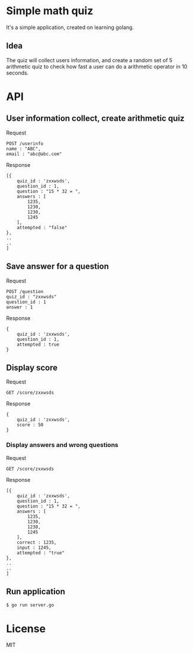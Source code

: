 Simple math quiz
=============================================

It's a simple application, created on learning golang.

## Idea

The quiz will collect users information, and create a random set of 5 arithmetic quiz
to check how fast a user can do a arithmetic operator  in 10 seconds. 

# API

## User information collect, create arithmetic quiz

Request
```
POST /userinfo
name : "ABC",
email : "abc@abc.com"
```

Response
```
[{
    quiz_id : 'zxxwsds',
    question_id : 1,
    question : "15 * 32 = ",
    answers : [
        1235,
        1230,
        1230,
        1245
    ],
    attempted : "false"
},
..
..
]
```

## Save answer for a question
Request
```
POST /question
quiz_id : "zxxwsds"
question_id : 1
answer : 1
```
Response
```
{
    quiz_id : 'zxxwsds',
    question_id : 1,
    attempted : true
}
```

## Display score

Request 
```
GET /score/zxxwsds
```

Response
```
{
    quiz_id : 'zxxwsds',
    score : 50
}
```

### Display answers and wrong questions

Request 
```
GET /score/zxxwsds
```

Response
```
[{
    quiz_id : 'zxxwsds',
    question_id : 1,
    question : "15 * 32 = ",
    answers : [
        1235,
        1230,
        1230,
        1245
    ],
    correct : 1235,
    input : 1245,
    attempted : "true"
},
..
..
]
```

## Run application

```
$ go run server.go
```

# License

 MIT